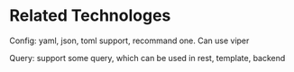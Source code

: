 Related Technologes
=====================

Config: yaml, json, toml support, recommand one. Can use viper

Query: support some query, which can be used in rest, template, backend
